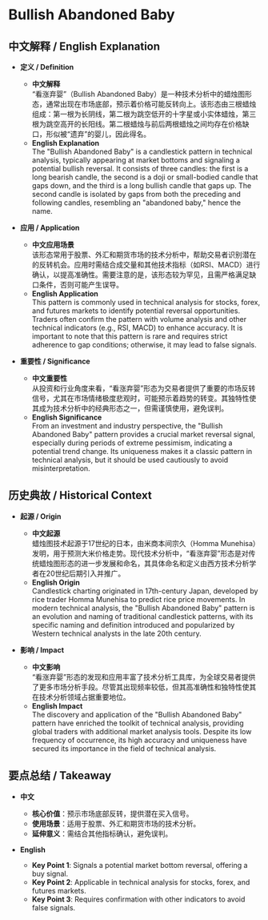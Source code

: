 # Bullish Abandoned Baby

## 中文解释 / English Explanation

* **定义 / Definition**  
  - **中文解释**  
    “看涨弃婴”（Bullish Abandoned Baby）是一种技术分析中的蜡烛图形态，通常出现在市场底部，预示着价格可能反转向上。该形态由三根蜡烛组成：第一根为长阴线，第二根为跳空低开的十字星或小实体蜡烛，第三根为跳空高开的长阳线。第二根蜡烛与前后两根蜡烛之间均存在价格缺口，形似被“遗弃”的婴儿，因此得名。  
  - **English Explanation**  
    The "Bullish Abandoned Baby" is a candlestick pattern in technical analysis, typically appearing at market bottoms and signaling a potential bullish reversal. It consists of three candles: the first is a long bearish candle, the second is a doji or small-bodied candle that gaps down, and the third is a long bullish candle that gaps up. The second candle is isolated by gaps from both the preceding and following candles, resembling an "abandoned baby," hence the name.

* **应用 / Application**  
  - **中文应用场景**  
    该形态常用于股票、外汇和期货市场的技术分析中，帮助交易者识别潜在的反转机会。应用时需结合成交量和其他技术指标（如RSI、MACD）进行确认，以提高准确性。需要注意的是，该形态较为罕见，且需严格满足缺口条件，否则可能产生误导。  
  - **English Application**  
    This pattern is commonly used in technical analysis for stocks, forex, and futures markets to identify potential reversal opportunities. Traders often confirm the pattern with volume analysis and other technical indicators (e.g., RSI, MACD) to enhance accuracy. It is important to note that this pattern is rare and requires strict adherence to gap conditions; otherwise, it may lead to false signals.

* **重要性 / Significance**  
  - **中文重要性**  
    从投资和行业角度来看，“看涨弃婴”形态为交易者提供了重要的市场反转信号，尤其在市场情绪极度悲观时，可能预示着趋势的转变。其独特性使其成为技术分析中的经典形态之一，但需谨慎使用，避免误判。  
  - **English Significance**  
    From an investment and industry perspective, the "Bullish Abandoned Baby" pattern provides a crucial market reversal signal, especially during periods of extreme pessimism, indicating a potential trend change. Its uniqueness makes it a classic pattern in technical analysis, but it should be used cautiously to avoid misinterpretation.

## 历史典故 / Historical Context

* **起源 / Origin**  
  - **中文起源**  
    蜡烛图技术起源于17世纪的日本，由米商本间宗久（Homma Munehisa）发明，用于预测大米价格走势。现代技术分析中，“看涨弃婴”形态是对传统蜡烛图形态的进一步发展和命名，其具体命名和定义由西方技术分析学者在20世纪后期引入并推广。  
  - **English Origin**  
    Candlestick charting originated in 17th-century Japan, developed by rice trader Homma Munehisa to predict rice price movements. In modern technical analysis, the "Bullish Abandoned Baby" pattern is an evolution and naming of traditional candlestick patterns, with its specific naming and definition introduced and popularized by Western technical analysts in the late 20th century.

* **影响 / Impact**  
  - **中文影响**  
    “看涨弃婴”形态的发现和应用丰富了技术分析工具库，为全球交易者提供了更多市场分析手段。尽管其出现频率较低，但其高准确性和独特性使其在技术分析领域占据重要地位。  
  - **English Impact**  
    The discovery and application of the "Bullish Abandoned Baby" pattern have enriched the toolkit of technical analysis, providing global traders with additional market analysis tools. Despite its low frequency of occurrence, its high accuracy and uniqueness have secured its importance in the field of technical analysis.

## 要点总结 / Takeaway

* **中文**  
  - **核心价值**：预示市场底部反转，提供潜在买入信号。  
  - **使用场景**：适用于股票、外汇和期货市场的技术分析。  
  - **延伸意义**：需结合其他指标确认，避免误判。  

* **English**  
  - **Key Point 1**: Signals a potential market bottom reversal, offering a buy signal.  
  - **Key Point 2**: Applicable in technical analysis for stocks, forex, and futures markets.  
  - **Key Point 3**: Requires confirmation with other indicators to avoid false signals.